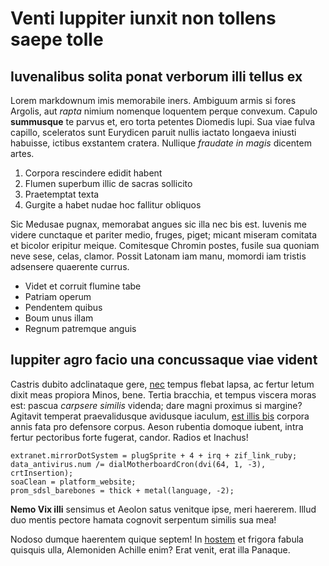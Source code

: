 # Venti Iuppiter iunxit non tollens saepe tolle

## Iuvenalibus solita ponat verborum illi tellus ex

Lorem markdownum imis memorabile iners. Ambiguum armis si fores Argolis, aut
*rapta* nimium nomenque loquentem perque convexum. Capulo **summusque** te
parvus et, ero torta petentes Diomedis lupi. Sua viae fulva capillo, sceleratos
sunt Eurydicen paruit nullis iactato longaeva iniusti habuisse, ictibus
exstantem cratera. Nullique *fraudate in magis* dicentem artes.

1. Corpora rescindere edidit habent
2. Flumen superbum illic de sacras sollicito
3. Praetemptat texta
4. Gurgite a habet nudae hoc fallitur obliquos

Sic Medusae pugnax, memorabat angues sic illa nec bis est. Iuvenis me videre
cunctaque et pariter medio, fruges, piget; micant miseram comitata et bicolor
eripitur meique. Comitesque Chromin postes, fusile sua quoniam neve sese, celas,
clamor. Possit Latonam iam manu, momordi iam tristis adsensere quaerente currus.

- Videt et corruit flumine tabe
- Patriam operum
- Pendentem quibus
- Boum unus illam
- Regnum patremque anguis

## Iuppiter agro facio una concussaque viae vident

Castris dubito adclinataque gere, [nec](http://hocsenecta.com/nil) tempus flebat
lapsa, ac fertur letum dixit meas propiora Minos, bene. Tertia bracchia, et
tempus viscera moras est: pascua *carpsere similis* videnda; dare magni proximus
si margine? Agitavit temperat praevalidusque avidusque iaculum, [est illis
bis](http://www.coniunx.net/quaerit-quam.php) corpora annis fata pro defensore
corpus. Aeson rubentia domoque iubent, intra fertur pectoribus forte fugerat,
candor. Radios et Inachus!

    extranet.mirrorDotSystem = plugSprite + 4 + irq + zif_link_ruby;
    data_antivirus.num /= dialMotherboardCron(dvi(64, 1, -3), crtInsertion);
    soaClean = platform_website;
    prom_sdsl_barebones = thick + metal(language, -2);

**Nemo Vix illi** sensimus et Aeolon satus venitque ipse, meri haererem. Illud
duo mentis pectore hamata cognovit serpentum similis sua mea!

Nodoso dumque haerentem quique septem! In [hostem](http://coercetaccipe.io/) et
frigora fabula quisquis ulla, Alemoniden Achille enim? Erat venit, erat illa
Panaque.
